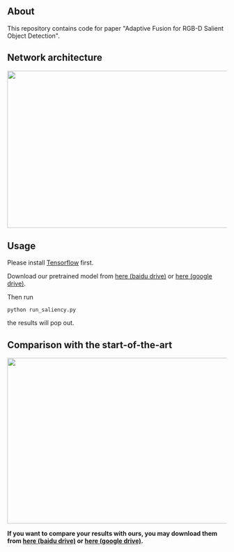 ## About
This repository contains code for paper "Adaptive Fusion for RGB-D Salient Object Detection".

## Network architecture

<img width="600" height="360" src="https://p.pstatp.com/origin/pgc-image/c17a2a6105a24f6a8f07da5b398ba336"/>

## Usage

Please install [Tensorflow](https://tensorflow.google.cn/install/) first.

Download our pretrained model from [here (baidu drive)](https://pan.baidu.com/s/1ecs2ZZHCmZivokD2Cah10Q) or [here (google drive)](https://drive.google.com/file/d/1zonJS2eWHtkYhrQ_BFxzpoDYPZ4kcRi4/view?usp=sharing).

Then run

```
python run_saliency.py
```
the results will pop out.

## Comparison with the start-of-the-art

<img width="600" height="380" src="https://p.pstatp.com/origin/pgc-image/fab9e2e63080494ba5e54fda4c1d04ad"/>

**If you want to compare your results with ours, you may download them from [here (baidu drive)](https://pan.baidu.com/s/1YlGdktzCzVmQL2PJp-pFIg) or [here (google drive)](https://drive.google.com/file/d/1tYe8h9ZfJMLPLfpLQj3K3BCzFkl8S0iu/view?usp=sharing).**
